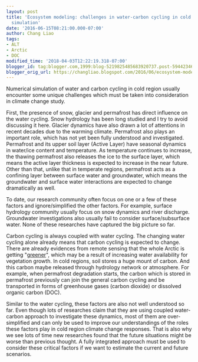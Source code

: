 ```yaml
---
layout: post
title: 'Ecosystem modeling: challenges in water-carbon cycling in cold region numerical
  simulation'
date: '2016-06-15T08:21:00.000-07:00'
author: Chang Liao
tags:
- ALT
- Arctic
- DOC
modified_time: '2018-04-03T12:22:19.318-07:00'
blogger_id: tag:blogger.com,1999:blog-5219825485683920737.post-5944234681690039234
blogger_orig_url: https://changliao.blogspot.com/2016/06/ecosystem-modeling-002.html
---
```


Numerical simulation of water and carbon cycling in cold region usually 
encounter some unique challenges which must be taken into consideration in 
climate change study. 

First, the presence of snow, glacier and permafrost has direct influence on 
the water cycling. Snow hydrology has been long studied and I try to avoid 
discussing it here. Glacier dynamics have also drawn a lot of attentions in 
recent decades due to the warming climate. 
Permafrost also plays an important role, which has not yet been fully 
understood and investigated. Permafrost and its upper soil layer (Active 
Layer) have seasonal dynamics in water/ice content and temperature. As 
temperature continues to increase, the thawing permafrost also releases the 
ice to the surface layer, which means the active layer thickness is expected 
to increase in the near future. 
Other than that, unlike that in temperate regions, permafrost acts as a 
confining layer between surface water and groundwater, which means the 
groundwater and surface water interactions are expected to change dramatically 
as well. 

To date, our research community often focus on one or a few of these factors 
and ignore/simplified the other factors. For example, surface hydrology 
community usually focus on snow dynamics and river discharge. Groundwater 
investigations also usually fail to consider surface/subsurface water. None of 
these researches have captured the big picture so far. 

Carbon cycling is always coupled with water cycling. The changing water 
cycling alone already means that carbon cycling is expected to change. There 
are already evidences from remote sensing that the whole Arctic is getting 
"[greener](http://www.nasa.gov/feature/goddard/2016/nasa-studies-details-of-a-greening-arctic)", 
which may be a result of increasing water availability for vegetation growth. 
In cold regions, soil stores a huge mount of carbon. And this carbon maybe 
released through hydrology network or atmosphere. For example, when permafrost 
degradation starts, the carbon which is stored in permafrost previously can 
join the general carbon cycling and be transported in forms of greenhouse 
gases (carbon dioxide) or dissolved organic carbon (DOC). 

Similar to the water cycling, these factors are also not well understood so 
far. Even though lots of researches claim that they are using coupled 
water-carbon approach to investigate these dynamics, most of them are 
over-simplified and can only be used to improve our understandings of  the 
roles these factors play in cold region climate change responses. That is also 
why we see lots of time new researches found that the future situations might 
be worse than previous thought. A fully integrated approach must be used to 
consider these critical factors if we want to estimate the current and future 
scenarios. 